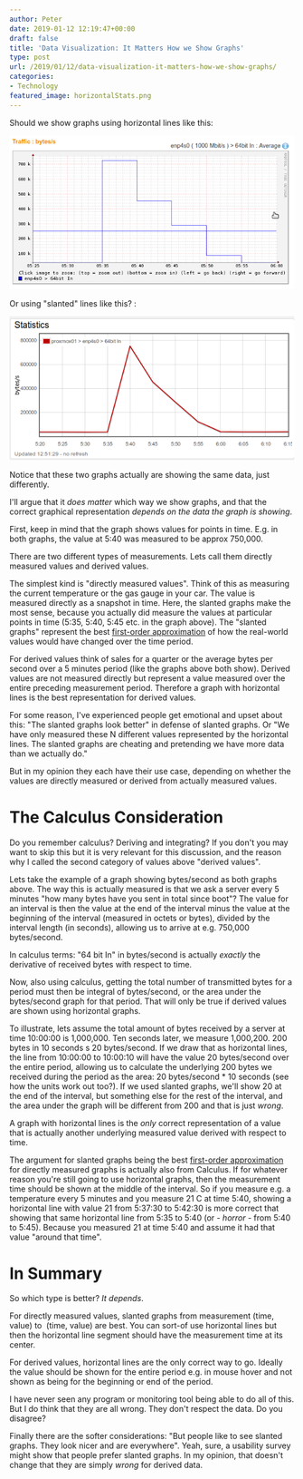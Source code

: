 ```yaml
---
author: Peter
date: 2019-01-12 12:19:47+00:00
draft: false
title: 'Data Visualization: It Matters How we Show Graphs'
type: post
url: /2019/01/12/data-visualization-it-matters-how-we-show-graphs/
categories:
- Technology
featured_image: horizontalStats.png
---
```


Should we show graphs using horizontal lines like this:

![Horizontal Stats](horizontalStats.png)

Or using "slanted" lines like this? :

![Slanted Stats](slantedStats.png)

<!-- more -->

Notice that these two graphs actually are showing the same data, just differently.

I'll argue that it _does matter_ which way we show graphs, and that the correct graphical representation _depends on the data the graph is showing_.

First, keep in mind that the graph shows values for points in time. E.g. in both graphs, the value at 5:40 was measured to be approx 750,000.

There are two different types of measurements. Lets call them directly measured values and derived values.

The simplest kind is "directly measured values". Think of this as measuring the current temperature or the gas gauge in your car. The value is measured directly as a snapshot in time. Here, the slanted graphs make the most sense, because you actually did measure the values at particular points in time (5:35, 5:40, 5:45 etc. in the graph above). The "slanted graphs" represent the best [first-order approximation](https://en.wikipedia.org/wiki/Order_of_approximation#First-order) of how the real-world values would have changed over the time period.

For derived values think of sales for a quarter or the average bytes per second over a 5 minutes period (like the graphs above both show). Derived values are not measured directly but represent a value measured over the entire preceding measurement period. Therefore a graph with horizontal lines is the best representation for derived values.

For some reason, I've experienced people get emotional and upset about this: "The slanted graphs look better" in defense of slanted graphs. Or "We have only measured these N different values represented by the horizontal lines. The slanted graphs are cheating and pretending we have more data than we actually do."

But in my opinion they each have their use case, depending on whether the values are directly measured or derived from actually measured values.


# The Calculus Consideration


Do you remember calculus? Deriving and integrating? If you don't you may want to skip this but it is very relevant for this discussion, and the reason why I called the second category of values above "derived values".

Lets take the example of a graph showing bytes/second as both graphs above. The way this is actually measured is that we ask a server every 5 minutes "how many bytes have you sent in total since boot"? The value for an interval is then the value at the end of the interval minus the value at the beginning of the interval (measured in octets or bytes), divided by the interval length (in seconds), allowing us to arrive at e.g. 750,000 bytes/second.

In calculus terms: "64 bit In" in bytes/second is actually _exactly_ the derivative of received bytes with respect to time.

Now, also using calculus, getting the total number of transmitted bytes for a period must then be integral of bytes/second, or the area under the bytes/second graph for that period. That will only be true if derived values are shown using horizontal graphs.

To illustrate, lets assume the total amount of bytes received by a server at time 10:00:00 is 1,000,000. Ten seconds later, we measure 1,000,200. 200 bytes in 10 seconds s 20 bytes/second. If we draw that as horizontal lines, the line from 10:00:00 to 10:00:10 will have the value 20 bytes/second over the entire period, allowing us to calculate the underlying 200 bytes we received during the period as the area: 20 bytes/second * 10 seconds (see how the units work out too?). If we used slanted graphs, we'll show 20 at the end of the interval, but something else for the rest of the interval, and the area under the graph will be different from 200 and that is just _wrong_.

A graph with horizontal lines is the _only_ correct representation of a value that is actually another underlying measured value derived with respect to time.

The argument for slanted graphs being the best [first-order approximation](https://en.wikipedia.org/wiki/Order_of_approximation#First-order) for directly measured graphs is actually also from Calculus. If for whatever reason you're still going to use horizontal graphs, then the measurement time should be shown at the middle of the interval. So if you measure e.g. a temperature every 5 minutes and you measure 21 C at time 5:40, showing a horizontal line with value 21 from 5:37:30 to 5:42:30 is more correct that showing that same horizontal line from 5:35 to 5:40 (or - _horror_ - from 5:40 to 5:45). Because you measured 21 at time 5:40 and assume it had that value "around that time".


# In Summary


So which type is better? _It depends_.

For directly measured values, slanted graphs from measurement (time, value) to  (time, value) are best. You can sort-of use horizontal lines but then the horizontal line segment should have the measurement time at its center.

For derived values, horizontal lines are the only correct way to go. Ideally the value should be shown for the entire period e.g. in mouse hover and not shown as being for the beginning or end of the period.

I have never seen any program or monitoring tool being able to do all of this. But I do think that they are all wrong. They don't respect the data. Do you disagree?

Finally there are the softer considerations: "But people like to see slanted graphs. They look nicer and are everywhere". Yeah, sure, a usability survey might show that people prefer slanted graphs. In my opinion, that doesn't change that they are simply _wrong_ for derived data.
